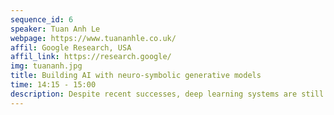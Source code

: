 ```yaml
---
sequence_id: 6
speaker: Tuan Anh Le
webpage: https://www.tuananhle.co.uk/
affil: Google Research, USA
affil_link: https://research.google/
img: tuananh.jpg
title: Building AI with neuro-symbolic generative models
time: 14:15 - 15:00
description: Despite recent successes, deep learning systems are still limited by their lack of generalization. I'll present an approach to addressing this limitation which combines probabilistic, model-based learning, symbolic learning and deep learning. My work centers around probabilistic programming which is a powerful abstraction layer that separates Bayesian modeling and inference. In the first part of the talk, I’ll describe “inference compilation”, an approach to amortized inference in universal probabilistic programs. In the second part of the talk, I’ll introduce a family of wake-sleep algorithms for learning model parameters. Finally, I’ll introduce a neurosymbolic generative model called “drawing out of distribution”, or DooD, which allows for out of distribution generalization for drawings.
---
```

